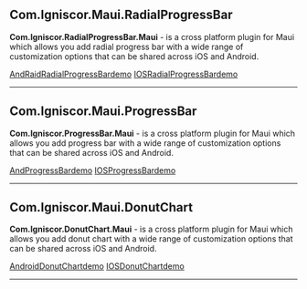 ## Com.Igniscor.Maui.RadialProgressBar
**Com.Igniscor.RadialProgressBar.Maui** - is a cross platform plugin for Maui which allows you add radial progress bar with a wide range of customization options that can be shared across iOS and Android.

[AndRaidRadialProgressBardemo](https://github.com/chuvakpavel/Com.Igniscor.Maui/blob/main/WikiFiles/RadialProgressBar/GradientRadialProgressBarExperementAndroid.gif)
[IOSRadialProgressBardemo](https://github.com/chuvakpavel/Com.Igniscor.Maui/blob/main/WikiFiles/RadialProgressBar/GradientRadialProgressBarExperementIOS.gif)

---
## Com.Igniscor.Maui.ProgressBar

**Com.Igniscor.ProgressBar.Maui** - is a cross platform plugin for Maui which allows you add progress bar with a wide range of customization options that can be shared across iOS and Android.

[AndProgressBardemo](https://github.com/chuvakpavel/Com.Igniscor.Maui/blob/main/WikiFiles/ProgressBar/GradientProgressBarHorizontalExperementAndroid.gif)
[IOSProgressBardemo](https://github.com/chuvakpavel/Com.Igniscor.Maui/blob/main/WikiFiles/ProgressBar/GradientProgressBarHorizontalExperementIOS.gif)

---

## Com.Igniscor.Maui.DonutChart

**Com.Igniscor.DonutChart.Maui** - is a cross platform plugin for Maui which allows you add donut chart with a wide range of customization options that can be shared across iOS and Android.

[AndroidDonutChartdemo](https://github.com/chuvakpavel/Com.Igniscor.Maui/blob/main/WikiFiles/DonutChart/DonutChartExperimentAndroid.gif)
[IOSDonutChartdemo](https://github.com/chuvakpavel/Com.Igniscor.Maui/blob/main/WikiFiles/DonutChart/DonutChartExperimentAndroidIOS.gif)

---
